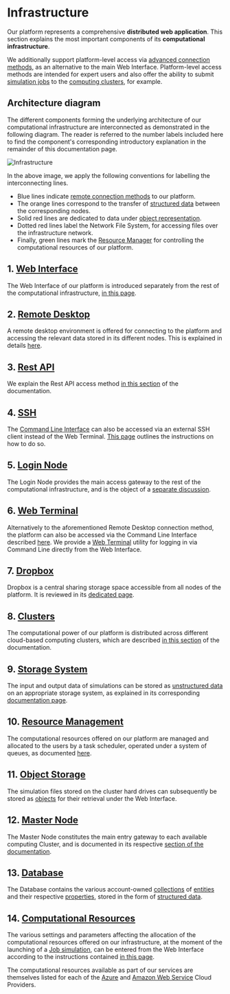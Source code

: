 # Infrastructure

Our platform represents a comprehensive **distributed web application**. This section explains the most important components of its **computational infrastructure**.

We additionally support platform-level access via [advanced connection methods](../remote-connection/overview.md), as an alternative to the main Web Interface. Platform-level access methods are intended for expert users and also offer the ability to submit [simulation jobs](../jobs-cli/overview.md) to the [computing clusters](clusters/overview.md), for example.

## Architecture diagram 

The different components forming the underlying architecture of our computational infrastructure are interconnected as demonstrated in the following diagram. The reader is referred to the number labels included here to find the component's corresponding introductory explanation in the remainder of this documentation page.

![Infrastructure](/images/Infrastructure.png "Infrastructure")

In the above image, we apply the following conventions for labelling the interconnecting lines.

- Blue lines indicate [remote connection methods](../remote-connection/overview.md) to our platform.
- The orange lines correspond to the transfer of [structured data](../data-structured/overview.md) between the corresponding nodes.
- Solid red lines are dedicated to data under [object representation](../data-in-objectstorage/overview.md).
- Dotted red lines label the Network File System, for accessing files over the infrastructure network.
- Finally, green lines mark the [Resource Manager](resource/overview.md) for controlling the computational resources of our platform. 

## 1. [Web Interface](../ui/overview.md)

The Web Interface of our platform is introduced separately from the rest of the computational infrastructure, [in this page](../ui/overview.md).

## 2. [Remote Desktop](../remote-connection/remote-desktop.md)

A remote desktop environment is offered for connecting to the platform and accessing the relevant data stored in its different nodes. This is explained in details [here](../remote-connection/remote-desktop.md).

## 3. [Rest API](../rest-api/overview.md)

We explain the Rest API access method [in this section](../rest-api/overview.md) of the documentation.

## 4. [SSH](../remote-connection/ssh.md)

The [Command Line Interface](../cli/overview.md) can also be accessed via an external SSH client instead of the Web Terminal. [This page](../remote-connection/ssh.md) outlines the instructions on how to do so.

## 5. [Login Node](login/overview.md)

The Login Node provides the main access gateway to the rest of the computational infrastructure, and is the object of a [separate discussion](login/overview.md).

## 6. [Web Terminal](../remote-connection/web-terminal.md)

Alternatively to the aforementioned Remote Desktop connection method, the platform can also be accessed via the Command Line Interface described [here](../cli/overview.md). We provide a [Web Terminal](../remote-connection/web-terminal.md) utility for logging in via Command Line directly from the Web Interface.

## 7. [Dropbox](../data-in-objectstorage/dropbox.md)

Dropbox is a central sharing storage space accessible from all nodes of the platform. It is reviewed in its [dedicated page](../data-in-objectstorage/dropbox.md).

## 8. [Clusters](clusters/overview.md)

The computational power of our platform is distributed across different cloud-based computing clusters, which are described [in this section](clusters/overview.md) of the documentation. 

## 9. [Storage System](storage.md)

The input and output data of simulations can be stored as [unstructured data](../data-on-disk/overview.md) on an appropriate storage system, as explained in its corresponding [documentation page](storage.md).

## 10. [Resource Management](resource/overview.md)

The computational resources offered on our platform are managed and allocated to the users by a task scheduler, operated under a system of queues, as documented [here](resource/overview.md).

## 11. [Object Storage](../data-in-objectstorage/overview.md)

The simulation files stored on the cluster hard drives can subsequently be stored as [objects](../data-in-objectstorage/overview.md) for their retrieval under the Web Interface. 

## 12. [Master Node](clusters/directories.md)

The Master Node constitutes the main entry gateway to each available computing Cluster, and is documented in its respective [section of the documentation](clusters/directories.md).

## 13. [Database](../accounts/collections.md)

The Database contains the various account-owned [collections](../accounts/collections.md) of [entities](../entities-general/overview.md) and their respective [properties](../properties/overview.md), stored in the form of [structured data](../data-structured/overview.md).

## 14. [Computational Resources](compute/overview.md)

The various settings and parameters affecting the allocation of the computational resources offered on our infrastructure, at the moment of the launching of a [Job simulation](../jobs/overview.md), can be entered from the Web Interface according to the instructions contained [in this page](compute/overview.md). 

The computational resources available as part of our services are themselves listed for each of the [Azure](clusters/azure.md) and [Amazon Web Service](clusters/aws.md) Cloud Providers.
